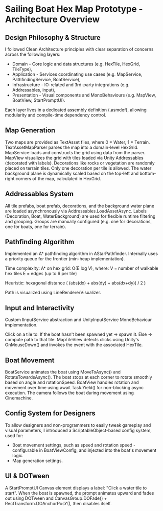 # Sailing Boat Hex Map Prototype - Architecture Overview

## Design Philosophy & Structure
I followed Clean Architecture principles with clear separation of concerns across the following layers:

- Domain - Core logic and data structures (e.g. HexTile, HexGrid, TileType),
- Application - Services coordinating use cases (e.g. MapService, PathfindingService, BoatService),
- Infrastructure - IO-related and 3rd-party integrations (e.g. Addressables, input),
- Presentation - Visual components and MonoBehaviours (e.g. MapView, BoatView, StartPromptUI).

Each layer lives in a dedicated assembly definition (.asmdef), allowing modularity and compile-time dependency control.

## Map Generation
Two maps are provided as TextAsset files, where 0 = Water, 1 = Terrain.
TextAssetMapParser parses the map into a domain-level HexGrid.
MapService loads and constructs the grid using data from the parser.
MapView visualizes the grid with tiles loaded via Unity Addressables (decorated with labels).
Decorations like rocks or vegetation are randomly placed on terrain tiles. Only one decoration per tile is allowed.
The water background plane is dynamically scaled based on the top-left and bottom-right corners of the map, calculated in HexGrid.

## Addressables System
All tile prefabs, boat prefab, decorations, and the background water plane are loaded asynchronously via Addressables.LoadAssetAsync<T>.
Labels (Decoration, Boat, WaterBackground) are used for flexible runtime filtering and grouping.
Groups are manually configured (e.g. one for decorations, one for boats, one for terrain).

## Pathfinding Algorithm
Implemented an A* pathfinding algorithm in AStarPathfinder.
Internally uses a priority queue for the frontier (min-heap implementation).

Time complexity:
A* on hex grid: O(E log V), where:
V = number of walkable hex tiles
E = edges (up to 6 per tile)

Heuristic: hexagonal distance ( (abs(dx) + abs(dy) + abs(dx+dy)) / 2 )

Path is visualized using LineRendererVisualizer.

## Input and Interactivity
Custom IInputService abstraction and UnityInputService MonoBehaviour implementation.

Click on a tile to:
If the boat hasn't been spawned yet -> spawn it.
Else -> compute path to that tile.
MapTileView detects clicks using Unity's OnMouseDown() and invokes the event with the associated HexTile.

## Boat Movement
BoatService animates the boat using MoveToAsync() and RotateTowardsAsync().
The boat stops at each corner to rotate smoothly based on angle and rotationSpeed.
BoatView handles rotation and movement over time using await Task.Yield() for non-blocking async execution.
The camera follows the boat during movement using Cinemachine.

## Config System for Designers
To allow designers and non-programmers to easily tweak gameplay and visual parameters, I introduced a ScriptableObject-based config system, used for:
- Boat movement settings, such as speed and rotation speed - configurable in BoatViewConfig, and injected into the boat's movement logic.
- Map generation settings.

## UI & DOTween
A StartPromptUI Canvas element displays a label: "Click a water tile to start".
When the boat is spawned, the prompt animates upward and fades out using DOTween and CanvasGroup.DOFade() + RectTransform.DOAnchorPosY(), then disables itself.